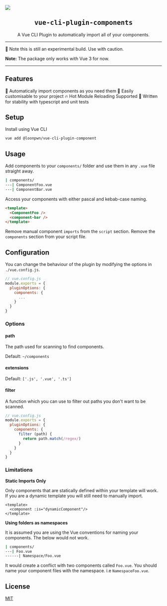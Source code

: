 ![](https://laravel-og.beyondco.de/Components.png?theme=light&packageManager=yarn+add&packageName=%40loonpwn%2Fvue-cli-plugin-components&pattern=texture&style=style_1&description=Automatically+import+components+in+Vue+CLI.&md=1&showWatermark=0&fontSize=100px&images=collection)

<h2 align='center'><samp>vue-cli-plugin-components</samp></h2>

<p align='center'>A Vue CLI Plugin to automatically import all of your components.</p>


---

:construction_worker: Note this is still an experimental build. Use with caution.

**Note:** The package only works with Vue 3 for now.

---

## Features

:mage: Automatically import components as you need them
:wrench: Easily customisable to your project
:fire: Hot Module Reloading Supported
:triangular_ruler: Written for stability with typescript and unit tests

## Setup

Install using Vue CLI

```bash
vue add @loonpwn/vue-cli-plugin-component
```

## Usage

Add components to your `components/` folder and use them in any `.vue` file straight away.

```bash
| components/
---| ComponentFoo.vue
---| ComponentBar.vue
```

Access your components with either pascal and kebab-case naming.

```html
<template>
  <ComponentFoo />
  <component-bar />
</template>
```

Remove manual component `imports` from the `script` section. Remove the `components` section
from your script file.


## Configuration

You can change the behaviour of the plugin by modifying the options in `./vue.config.js`. 

```js
// vue.config.js
module.exports = {
  pluginOptions: {
    components: {
      ...
    }
  }
}
```

### Options

#### path

The path used for scanning to find components.

Default: `~/components`

#### extensions

Default: `['.js', '.vue', '.ts']`

#### filter

A function which you can use to filter out paths you don't want to be scanned.

```js
// vue.config.js
module.exports = {
  pluginOptions: {
    components: {
      filter (path) {
        return path.match(/regex/)
      }
    }
  }
}
```


### Limitations

**Static Imports Only**

Only components that are statically defined within your template will work. If you are a dynamic template you will still
need to manually import.

```vue
<template>
  <component :is="dynamicComponent"/>
</template>
```

**Using folders as namespaces**

It is assumed you are using the Vue conventions for naming your components. The below would not work.

```bash
| components/
---| Foo.vue
------| Namespace/Foo.vue
```

It would create a conflict with two components called `Foo.vue`. You should name your component files with the namespace.
i.e `NamespaceFoo.vue`.

## License

[MIT](LICENSE)
